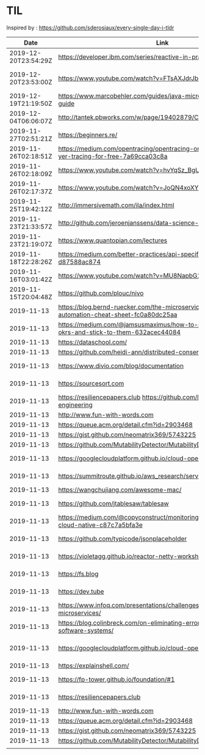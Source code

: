# TIL

Inspired by : https://github.com/sderosiaux/every-single-day-i-tldr


|Date|Link|Title|Notes|
|----|----|-----|-----|
|2019-12-20T23:54:29Z|https://developer.ibm.com/series/reactive-in-practice/|Reactive in practice with Java||
|2019-12-20T23:53:00Z|https://www.youtube.com/watch?v=FTsAXJdrJbI|Andrei Pangin - Everything you wanted to know about Stack Traces and Heap Dumps||
|2019-12-19T21:19:50Z|https://www.marcobehler.com/guides/java-microservices-a-practical-guide|||
|2019-12-04T06:06:07Z|http://tantek.pbworks.com/w/page/19402879/CommunicationProtocols|Communication Protocols|🔥|
|2019-11-27T02:51:21Z|https://beginners.re/|Reverse engineering for beginners|https://github.com/DennisYurichev/RE-for-beginners|
|2019-11-26T02:18:51Z|https://medium.com/opentracing/opentracing-on-kubernetes-get-yer-tracing-for-free-7a69cca03c8a|OpenTracing on kubernetes||
|2019-11-26T02:18:09Z|https://www.youtube.com/watch?v=hvYqSz_BgUM|Lesson learned with netty||
|2019-11-26T02:17:37Z|https://www.youtube.com/watch?v=JoQN4xoXY5Y|Analyzing heap memory leak||
|2019-11-25T19:42:12Z|http://immersivemath.com/ila/index.html|Linear Algebra|https://app.bolster.academy/courses/chapters/en/6 https://textbooks.math.gatech.edu/ila/|
|2019-11-23T21:33:57Z|http://github.com/jeroenjanssens/data-science-at-the-command-line|Data Science on the command line||
|2019-11-23T21:19:07Z|https://www.quantopian.com/lectures|Quant Finance Lectures|https://www.quantopian.com/ is a gold-mine|
|2019-11-18T22:28:26Z|https://medium.com/better-practices/api-specifications-d87588ac874|Bringing law and order to APIs with OpenAPI Specifications||
|2019-11-16T03:01:42Z|https://www.youtube.com/watch?v=MU8NapbG1IQ|Understanding Low Latency JVM GCs, Shenandoah, C4||
|2019-11-15T20:04:48Z|https://github.com/plouc/nivo|https://nivo.rocks/|Great visualization lib based on d3|
|2019-11-13|https://blog.bernd-ruecker.com/the-microservice-workflow-automation-cheat-sheet-fc0a80dc25aa| Microservice Automation CheatSheet|<a href="./uploads/The%20Microservice%20Workflow%20Automation%20Cheat%20Sheet.pdf">Saved copy</a>|
|2019-11-13|https://medium.com/@jamsusmaximus/how-to-set-your-personal-okrs-and-stick-to-them-632acec44084|How to set your Personal OKRs and stick to them||
|2019-11-13|https://dataschool.com/|Data School|Great resource for Data Engineering Best practices|
|2019-11-13|https://github.com/heidi-ann/distributed-consensus-reading-list|Distributed consensus reading list||
|2019-11-13|https://www.divio.com/blog/documentation|What nobody tells you about documentation||
|2019-11-13|https://sourcesort.com|Interviews with open source maintainers and developers||
|2019-11-13|https://resiliencepapers.club https://github.com/lorin/resilience-engineering|Resilience engineering papers||
|2019-11-13|http://www.fun-with-words.com|The wordplay website	|Nothing to see here. (big grin)|
|2019-11-13|https://queue.acm.org/detail.cfm?id=2903468|Stats for Engineers||
|2019-11-13|https://gist.github.com/neomatrix369/5743225|PerformanceRelated.md|Aggregated JVM Performance links|
|2019-11-13|https://github.com/MutabilityDetector/MutabilityDetector4FindBugs|MutabilityDetector4FindBugs|Run Mutability checks with findbugs run|
|2019-11-13|https://googlecloudplatform.github.io/cloud-opensource-java/| |A nice little guide that can help make better case for certain style I like|
|2019-11-13|https://summitroute.github.io/aws_research/service_support.html|AWS Service Support/Compatibility chart.|Most imp is CloudFormation Support.|
|2019-11-13|https://wangchujiang.com/awesome-mac/|Awesome Mac|Compiled list of great Mac tools.|
|2019-11-13|https://github.com/jtablesaw/tablesaw|Table Saw - Java dataframe and visualization library||
|2019-11-13|https://medium.com/@copyconstruct/monitoring-in-the-time-of-cloud-native-c87c7a5bfa3e|Monitoring in the time of Cloud Native|Reference for Observability and monitoring|
|2019-11-13|https://github.com/typicode/jsonplaceholder||A simple online fake REST API server	Fake REST API server||
|2019-11-13|https://violetagg.github.io/reactor-netty-workshop/|Reactor Netty Workshop	Reactor + Netty workshop||
|2019-11-13|https://fs.blog|https://fs.blog/mental-models/|Farnam Street	A pretty high fidelity blog with variety of topics and learnings.|
|2019-11-13|https://dev.tube|https://github.com/watch-devtube|DevTube	YouTube but for software engineering talks.|
|2019-11-13|https://www.infoq.com/presentations/challenges-operationalizing-microservices/|What Lies between: the Challenges of Operationalizing Microservices||
|2019-11-13|https://blog.colinbreck.com/on-eliminating-error-in-distributed-software-systems/|On Eliminating Error in Distributed Software Systems||
|2019-11-13|https://googlecloudplatform.github.io/cloud-opensource-java/|Google Best Practices for Java Libraries|The missing document I wish I had a few years ago while trying to make my case for certain conventions while working with Java.
|2019-11-13|https://explainshell.com/|Explains any shell command.||
|2019-11-13|https://fp-tower.github.io/foundation/#1|https://github.com/fp-tower/foundation|Foundation of functional programming course|
|2019-11-13|https://resiliencepapers.club|https://github.com/lorin/resilience-engineering|Resilience engineering papers|
|2019-11-13|http://www.fun-with-words.com|The wordplay website|Nothing to see here.|
|2019-11-13|https://queue.acm.org/detail.cfm?id=2903468|Stats for Engineers||
|2019-11-13|https://gist.github.com/neomatrix369/5743225|PerformanceRelated.md|Aggregated JVM Performance links|
|2019-11-13|https://github.com/MutabilityDetector/MutabilityDetector4FindBugs|MutabilityDetector4FindBugs|Run Mutability checks with findbugs run.|
|||||
